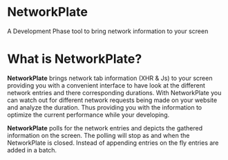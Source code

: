 # NetworkPlate
A Development Phase tool to bring network information to your screen

# What is NetworkPlate?
**NetworkPlate** brings network tab information (XHR & Js) to your screen providing you with a convenient interface to have look at the different network entries and there corresponding durations. With NetworkPlate you can watch out for different network requests being made on your website and analyze the duration. Thus providing you with the information to optimize the current performance while your developing.

**NetworkPlate** polls for the network entries and depicts the gathered information on the screen. The polling will stop as and when the NetworkPlate is closed. Instead of appending entries on the fly entries are added in a batch.



